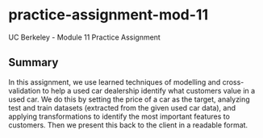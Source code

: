 # practice-assignment-mod-11
UC Berkeley - Module 11 Practice Assignment 

## Summary 
In this assignment, we use learned techniques of modelling and cross-validation to help a used car dealership identify what customers value in a used car. We do this by setting the price of a car as the target, analyzing test and train datasets (extracted from the given used car data), and applying transformations to identify the most important features to customers. Then we present this back to the client in a readable format. 
